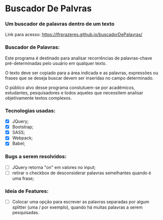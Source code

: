 # Buscador De Palvras

### Um buscador de palavras dentro de um texto
Link para acesso: https://lfrprazeres.github.io/buscadorDePalavras/


### Buscador de Palavras:
<p>
	Este programa é destinado para analisar recorrências de palavras-chave pré-determinadas pelo usuário em qualquer texto.
</p>
<p>
	O texto deve ser copiado para a área indicada e as palavras, expressões ou frases que se deseja buscar devem ser inseridas no campo determinado.
</p>
<p>
  O público alvo desse programa constutuem-se por acadêmicos, estudantes, pesquisadores e todos aqueles que necessitem analisar objetivamente textos complexos.
</p>
	
### Tecnologias usadas:
- [x] JQuery;
- [x] Bootstrap;
- [x] SASS;
- [x] Webpack;
- [x] Babel;

### Bugs a serem resolvidos:
- [ ] JQuery retorna "on" em valores no input;
- [ ] retirar o checkbox de desconsiderar palavras semelhantes quando é uma frase;

### Ideia de Features:
- [ ] Colocar uma opção para escrever as palavras separadas por algum splitter (uma / por exemplo), quando há muitas palavras a serem pesquisadas.
